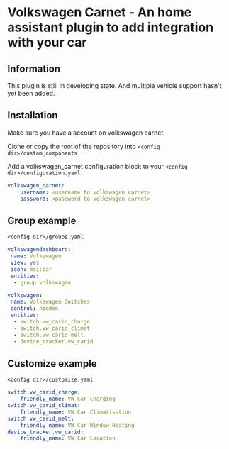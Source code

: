 Volkswagen Carnet - An home assistant plugin to add integration with your car
============================================================
Information
------------
This plugin is still in developing state. And multiple vehicle support hasn't yet been added.

Installation
------------

Make sure you have a account on volkswagen carnet.

Clone or copy the root of the repository into `<config dir>/custom_components`

Add a volkswagen_carnet configuration block to your `<config dir>/configuration.yaml`

```yaml
volkswagen_carnet:
    username: <username to volkswagen carnet>
    password: <password to volkswagen carnet>

```

Group example
------------
`<config dir>/groups.yaml`
```yaml
volkswagendashboard:
 name: Volkswagen
 view: yes
 icon: mdi:car
 entities:
  - group.volkswagen

volkswagen:
 name: Volkswagen Switches
 control: hidden
 entities:
  - switch.vw_carid_charge
  - switch.vw_carid_climat
  - switch.vw_carid_melt
  - device_tracker.vw_carid
```

Customize example
------------
`<config dir>/customize.yaml`
```yaml
switch.vw_carid_charge:
    friendly_name: VW Car Charging
switch.vw_carid_climat:
    friendly_name: VW Car Climatisation
switch.vw_carid_melt:
    friendly_name: VW Car Window Heating
device_tracker.vw_carid:
    friendly_name: VW Car Location
```
